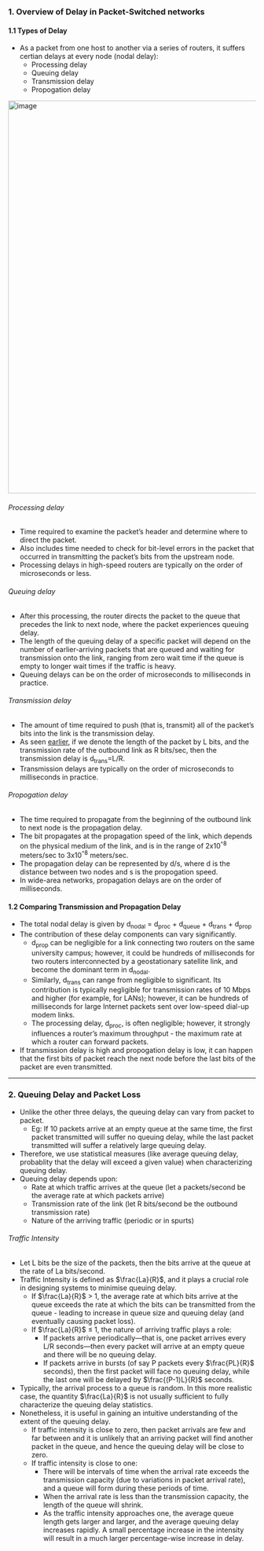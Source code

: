 ### 1. Overview of Delay in Packet-Switched networks

#### 1.1 Types of Delay

* As a packet from one host to another via a series of routers, it suffers certian delays at every node (nodal delay):
	* Processing delay 
 	* Queuing delay
  	* Transmission delay
  	* Propogation delay

<img width="800" alt="image" src="https://github.com/user-attachments/assets/5ff3ca66-6487-47b1-ad24-93cc2fe71591" />

###### Processing delay
* Time required to examine the packet’s header and determine where to direct the packet.
* Also includes time needed to check for bit-level errors in the packet that occurred in transmitting the packet’s bits from the upstream node.
* Processing delays in high-speed routers are typically on the order of microseconds or less.

###### Queuing delay
* After this processing, the router directs the packet to the queue that precedes the link to next node, where the packet experiences queuing delay.
* The length of the queuing delay of a specific packet will depend on the number of earlier-arriving packets that are queued and waiting for transmission onto
the link, ranging from zero wait time if the queue is empty to longer wait times if the traffic is heavy.
* Queuing delays can be on the order of microseconds to milliseconds in practice.

###### Transmission delay
* The amount of time required to push (that is, transmit) all of the packet’s bits into the link is the transmission delay.
* As seen [earlier](https://github.com/violet-autumn/Computer-Networking/blob/main/Chapter%201/1.3%20The%20Network%20Core.md#store-and-forward-packet-switching), if we denote the length of the packet by L bits, and the transmission rate of the outbound link as R bits/sec, then the transmission delay is d<sub>trans</sub>=L/R.
* Transmission delays are typically on the order of microseconds to milliseconds in practice.

###### Propogation delay
* The time required to propagate from the beginning of the outbound link to next node is the propagation delay.
* The bit propagates at the propagation speed of the link, which depends on the physical medium of the link, and is in the range of 2x10<sup>^8</sup> meters/sec to 3x10<sup>^8</sup> meters/sec.
* The propagation delay can be represented by d/s, where d is the distance between two nodes and s is the propogation speed.
* In wide-area networks, propagation delays are on the order of milliseconds.

#### 1.2 Comparing Transmission and Propagation Delay

* The total nodal delay is given by d<sub>nodal</sub> = d<sub>proc</sub> + d<sub>queue</sub> + d<sub>trans</sub> + d<sub>prop</sub>
* The contribution of these delay components can vary significantly.
	* d<sub>prop</sub> can be negligible for a link connecting two routers on the same university campus; however, it could be hundreds of milliseconds for two routers interconnected by a geostationary satellite link, and become the dominant term in d<sub>nodal</sub>.
 	* Similarly, d<sub>trans</sub> can range from negligible to significant. Its contribution is typically negligible for transmission rates of 10 Mbps and higher (for
example, for LANs); however, it can be hundreds of milliseconds for large Internet packets sent over low-speed dial-up modem links.
	* The processing delay, d<sub>proc</sub>, is often negligible; however, it strongly influences a router’s maximum throughput - the maximum rate at which a router can forward packets.
* If transmission delay is high and propogation delay is low, it can happen that the first bits of packet reach the next node before the last bits of the packet are even transmitted.

***

### 2. Queuing Delay and Packet Loss

* Unlike the other three delays, the queuing delay can vary from packet to packet.
	* Eg: If 10 packets arrive at an empty queue at the same time, the first packet transmitted will suffer no queuing delay, while the last packet transmitted will suffer a relatively large queuing delay.
* Therefore, we use statistical measures (like average queuing delay, probablity that the delay will exceed a given value) when characterizing queuing delay.
* Queuing delay depends upon:
	* Rate at which traffic arrives at the queue (let a packets/second be the average rate at which packets arrive)
 	* Transmission rate of the link (let R bits/second be the outbound transmission rate)
  	* Nature of the arriving traffic (periodic or in spurts)

###### Traffic Intensity
* Let L bits be the size of the packets, then the bits arrive at the queue at the rate of La bits/second.
* Traffic Intensity is defined as $\frac{La}{R}$, and it plays a crucial role in designing systems to minimise queuing delay.
	* If $\frac{La}{R}$ > 1, the average rate at which bits arrive at the queue exceeds the rate at which the bits can be transmitted from the queue - leading to increase in queue size and queuing delay (and eventually causing packet loss).
 	* If $\frac{La}{R}$ ≤ 1, the nature of arriving traffic plays a role:
  		* If packets arrive periodically—that is, one packet arrives every L/R seconds—then every packet will arrive at an empty queue and there will be no queuing delay.
    	* If packets arrive in bursts (of say P packets every $\frac{PL}{R}$ seconds), then the first packet will face no queuing delay, while the last one will be delayed by $\frac{(P-1)L}{R}$ seconds.
* Typically, the arrival process to a queue is random. In this more realistic case, the quantity $\frac{La}{R}$ is not usually sufficient to fully characterize the queuing delay statistics.
* Nonetheless, it is useful in gaining an intuitive understanding of the extent of the queuing delay.
	* If traffic intensity is close to zero, then packet arrivals are few and far between and it is unlikely that an arriving packet will find another packet in the queue, and hence the queuing delay will be close to zero.
 	* If traffic intensity is close to one:
  		* There will be intervals of time when the arrival rate exceeds the transmission capacity (due to variations in packet arrival rate), and a queue will form during these periods of time.
    	* When the arrival rate is less than the transmission capacity, the length of the queue will shrink.
     	* As the traffic intensity approaches one, the average queue length gets larger and larger, and the average queuing delay increases rapidly. A small percentage increase in the intensity will result in a much larger percentage-wise increase in delay.
